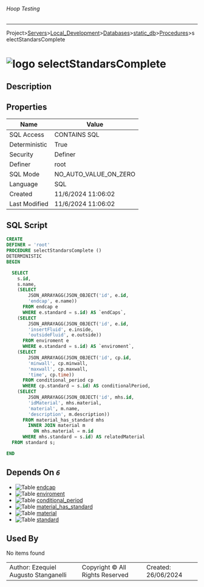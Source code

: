###### Hoop Testing
___
Project>[Servers](../../../../Servers.md)>[Local_Development](../../../Local_Development.md)>[Databases](../../Databases.md)>[static_db](../static_db.md)>[Procedures](Procedures.md)>selectStandarsComplete


# ![logo](../../../../../Images/procedure64.svg) selectStandarsComplete

## <a name="#Description"></a>Description
> 
## <a name="#Properties"></a>Properties
|Name|Value|
|---|---|
|SQL Access|CONTAINS SQL|
|Deterministic|True|
|Security|Definer|
|Definer|root|
|SQL Mode|NO_AUTO_VALUE_ON_ZERO|
|Language|SQL|
|Created|11/6/2024 11:06:02|
|Last Modified|11/6/2024 11:06:02|


## <a name="#SqlScript"></a>SQL Script
```SQL
CREATE
DEFINER = 'root'
PROCEDURE selectStandarsComplete ()
DETERMINISTIC
BEGIN

  SELECT
    s.id,
    s.name,
    (SELECT
        JSON_ARRAYAGG(JSON_OBJECT('id', e.id,
        'endcap', e.name))
      FROM endcap e
      WHERE e.standard = s.id) AS `endCaps`,
    (SELECT
        JSON_ARRAYAGG(JSON_OBJECT('id', e.id,
        'insertFluid', e.inside,
        'outsideFluid', e.outside))
      FROM enviroment e
      WHERE e.standard = s.id) AS `enviroment`,
    (SELECT
        JSON_ARRAYAGG(JSON_OBJECT('id', cp.id,
        'minwall', cp.minwall,
        'maxwall', cp.maxwall,
        'time', cp.time))
      FROM conditional_period cp
      WHERE cp.standard = s.id) AS conditionalPeriod,
    (SELECT
        JSON_ARRAYAGG(JSON_OBJECT('id', mhs.id,
        'idMaterial', mhs.material,
        'material', m.name,
        'description', m.description))
      FROM material_has_standard mhs
        INNER JOIN material m
          ON mhs.material = m.id
      WHERE mhs.standard = s.id) AS relatedMaterial
  FROM standard s;

END
```

## <a name="#DependsOn"></a>Depends On _`6`_
- ![Table](../../../../../Images/table.svg) [endcap](../Tables/endcap.md)
- ![Table](../../../../../Images/table.svg) [enviroment](../Tables/enviroment.md)
- ![Table](../../../../../Images/table.svg) [conditional_period](../Tables/conditional_period.md)
- ![Table](../../../../../Images/table.svg) [material_has_standard](../Tables/material_has_standard.md)
- ![Table](../../../../../Images/table.svg) [material](../Tables/material.md)
- ![Table](../../../../../Images/table.svg) [standard](../Tables/standard.md)


## <a name="#UsedBy"></a>Used By
No items found

||||
|---|---|---|
|Author: Ezequiel Augusto Stanganelli|Copyright © All Rights Reserved|Created: 26/06/2024|